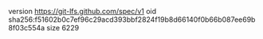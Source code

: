 version https://git-lfs.github.com/spec/v1
oid sha256:f51602b0c7ef96c29acd393bbf2824f19b8d66140f0b66b087ee69b8f03c554a
size 6229
